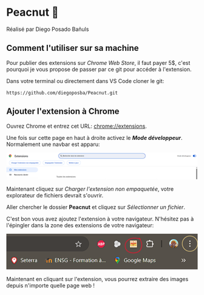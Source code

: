 Peacnut 🥜
===========

Réalisé par Diego Posado Bañuls

## Comment l'utiliser sur sa machine

Pour publier des extensions sur _Chrome Web Store_, il faut payer 5$, c'est pourquoi je vous propose de passer par ce git pour accéder à l'extension.

Dans votre terminal ou directement dans VS Code cloner le git:

```
https://github.com/diegoposba/Peacnut.git
```

## Ajouter l'extension à Chrome

Ouvrez Chrome et entrez cet URL: [chrome://extensions](chrome://extensions/).

Une fois sur cette page en haut à droite activez le **_Mode développeur_**. Normalement une navbar est apparu:

![Navbar extension Chrome](./img/navbar.png)

Maintenant cliquez sur _Charger l'extension non empaquetée_, votre explorateur de fichiers devrait s'ouvrir. 

Aller chercher le dossier **Peacnut** et cliquez sur _Sélectionner un fichier_.

C'est bon vous avez ajoutez l'extension à votre navigateur. N'hésitez pas à l'épingler dans la zone des extensions de votre navigateur:

![Zone des extensions](./img/extension.png)

Maintenant en cliquant sur l'extension, vous pourrez extraire des images depuis n'importe quelle page web !